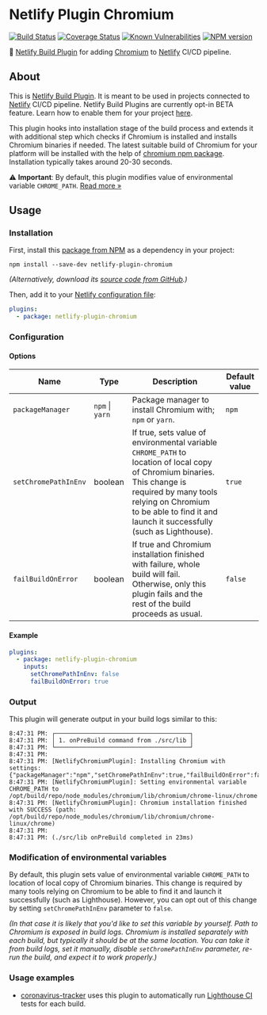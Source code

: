 # Netlify Plugin Chromium
[![Build Status](https://travis-ci.org/soofka/netlify-plugin-chromium.svg?branch=master)](https://travis-ci.org/soofka/netlify-plugin-chromium)
[![Coverage Status](https://coveralls.io/repos/soofka/netlify-plugin-chromium/badge.svg?branch=master)](https://coveralls.io/r/soofka/netlify-plugin-chromium?branch=master)
[![Known Vulnerabilities](https://snyk.io/test/github/soofka/netlify-plugin-chromium/badge.svg?branch=master)](https://snyk.io/test/github/soofka/netlify-plugin-chromium?branch=master)
[![NPM version](https://img.shields.io/npm/v/netlify-plugin-chromium.svg)](https://www.npmjs.com/package/netlify-plugin-chromium)

🤖 [Netlify Build Plugin](https://docs.netlify.com/configure-builds/build-plugins/) for adding [Chromium](https://github.com/dtolstyi/node-chromium) to [Netlify](https://www.netlify.com) CI/CD pipeline.

## About
This is [Netlify Build Plugin](https://docs.netlify.com/configure-builds/build-plugins/). It is meant to be used in projects connected to [Netlify](https://www.netlify.com) CI/CD pipeline. Netlify Build Plugins are currently opt-in BETA feature. Learn how to enable them for your project [here](https://docs.netlify.com/configure-builds/build-plugins/#enable-build-plugins-beta).

This plugin hooks into installation stage of the build process and extends it with additional step which checks if Chromium is installed and installs Chromium binaries if needed. The latest suitable build of Chromium for your platform will be installed with the help of [chromium npm package](https://www.npmjs.com/package/chromium). Installation typically takes around 20-30 seconds.

⚠️ **Important**: By default, this plugin modifies value of environmental variable `CHROME_PATH`. [Read more &raquo;](#modification-of-environmental-variables)

## Usage
### Installation
First, install this [package from NPM](https://www.npmjs.com/package/chromium) as a dependency in your project:

```shell
npm install --save-dev netlify-plugin-chromium
```

*(Alternatively, download its [source code from GitHub](https://github.com/soofka/netlify-plugin-chromium).)*

Then, add it to your [Netlify configuration file](https://docs.netlify.com/configure-builds/file-based-configuration):

```yaml
plugins:
  - package: netlify-plugin-chromium
```

### Configuration
#### Options
| Name | Type | Description | Default value |
|-|-|-|-|
| `packageManager` | `npm` \| `yarn` | Package manager to install Chromium with; `npm` or `yarn`. | `npm` |
| `setChromePathInEnv` | boolean | If true, sets value of environmental variable `CHROME_PATH` to location of local copy of Chromium binaries. This change is required by many tools relying on Chromium to be able to find it and launch it successfully (such as Lighthouse). | `true` |
| `failBuildOnError` | boolean | If true and Chromium installation finished with failure, whole build will fail. Otherwise, only this plugin fails and the rest of the build proceeds as usual. | `false` |

#### Example
```yaml
plugins:
  - package: netlify-plugin-chromium
    inputs:
      setChromePathInEnv: false
      failBuildOnError: true
```

### Output
This plugin will generate output in your build logs similar to this:
```shell
8:47:31 PM: ┌──────────────────────────────────────┐
8:47:31 PM: │ 1. onPreBuild command from ./src/lib │
8:47:31 PM: └──────────────────────────────────────┘
8:47:31 PM: ​
8:47:31 PM: [NetlifyChromiumPlugin]: Installing Chromium with settings: {"packageManager":"npm","setChromePathInEnv":true,"failBuildOnError":false}
8:47:31 PM: [NetlifyChromiumPlugin]: Setting environmental variable CHROME_PATH to /opt/build/repo/node_modules/chromium/lib/chromium/chrome-linux/chrome
8:47:31 PM: [NetlifyChromiumPlugin]: Chromium installation finished with SUCCESS (path: /opt/build/repo/node_modules/chromium/lib/chromium/chrome-linux/chrome)
8:47:31 PM: ​
8:47:31 PM: (./src/lib onPreBuild completed in 23ms)
```

### Modification of environmental variables
By default, this plugin sets value of environmental variable `CHROME_PATH` to location of local copy of Chromium binaries. This change is required by many tools relying on Chromium to be able to find it and launch it successfully (such as Lighthouse). However, you can opt out of this change by setting `setChromePathInEnv` parameter to `false`.

*(In that case it is likely that you'd like to set this variable by yourself. Path to Chromium is exposed in build logs. Chromium is installed separately with each build, but typically it should be at the same location. You can take it from build logs, set it manually, disable `setChromePathInEnv` parameter, re-run the build, and expect it to work properly.)*

### Usage examples
- [coronavirus-tracker](https://github.com/soofka/coronavirus-tracker) uses this plugin to automatically run [Lighthouse CI](https://github.com/GoogleChrome/lighthouse-ci) tests for each build.

